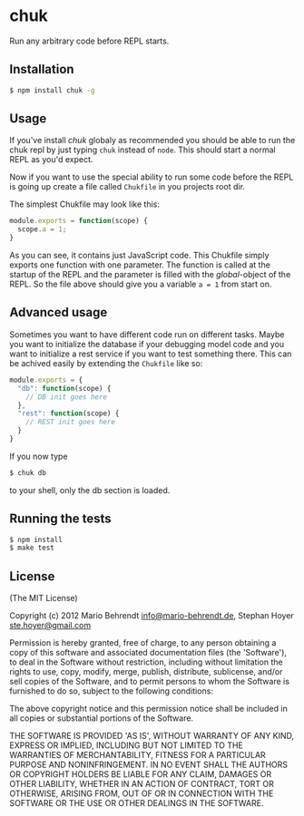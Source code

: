 # chuk

Run any arbitrary code before REPL starts.

## Installation

```bash
$ npm install chuk -g
```

## Usage

If you've install *chuk* globaly as recommended you should be able to run the
chuk repl by just typing `chuk` instead of `node`. This should start a normal
REPL as you'd expect.

Now if you want to use the special ability to run some code before the REPL is
going up create a file called `Chukfile` in you projects root dir.

The simplest Chukfile may look like this:

```js
module.exports = function(scope) {
  scope.a = 1;
}
```

As you can see, it contains just JavaScript code. This Chukfile simply exports
one function with one parameter. The function is called at the startup of the
REPL and the parameter is filled with the *global*-object of the REPL. So
the file above should give you a variable `a = 1` from start on.

## Advanced usage

Sometimes you want to have different code run on different tasks. Maybe you
want to initialize the database if your debugging model code and you want to
initialize a rest service if you want to test something there. This can be
achived easily by extending the `Chukfile` like so:

```js
module.exports = {
  "db": function(scope) {
    // DB init goes here
  },
  "rest": function(scope) {
    // REST init goes here
  }
}
```

If you now type

```bash
$ chuk db
```

to your shell, only the db section is loaded.

## Running the tests

```bash
$ npm install
$ make test
```

## License

(The MIT License)

Copyright (c) 2012 Mario Behrendt info@mario-behrendt.de, Stephan Hoyer <ste.hoyer@gmail.com>

Permission is hereby granted, free of charge, to any person obtaining a copy of this software and associated documentation files (the 'Software'), to deal in the Software without restriction, including without limitation the rights to use, copy, modify, merge, publish, distribute, sublicense, and/or sell copies of the Software, and to permit persons to whom the Software is furnished to do so, subject to the following conditions:

The above copyright notice and this permission notice shall be included in all copies or substantial portions of the Software.

THE SOFTWARE IS PROVIDED 'AS IS', WITHOUT WARRANTY OF ANY KIND, EXPRESS OR IMPLIED, INCLUDING BUT NOT LIMITED TO THE WARRANTIES OF MERCHANTABILITY, FITNESS FOR A PARTICULAR PURPOSE AND NONINFRINGEMENT. IN NO EVENT SHALL THE AUTHORS OR COPYRIGHT HOLDERS BE LIABLE FOR ANY CLAIM, DAMAGES OR OTHER LIABILITY, WHETHER IN AN ACTION OF CONTRACT, TORT OR OTHERWISE, ARISING FROM, OUT OF OR IN CONNECTION WITH THE SOFTWARE OR THE USE OR OTHER DEALINGS IN THE SOFTWARE.
